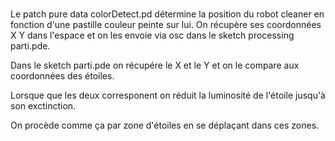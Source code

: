 # 

Le patch pure data colorDetect.pd détermine la position du robot cleaner en fonction d'une pastille couleur peinte sur lui.
On récupère ses coordonnées X Y dans l'espace et on les envoie via osc dans le sketch processing parti.pde.

Dans le sketch parti.pde on récupére le X et le Y et on le compare aux coordonnées des étoiles.

Lorsque que les deux corresponent on réduit la luminosité de l'étoile jusqu'à son exctinction.

On procède comme ça par zone d'étoiles en se déplaçant dans ces zones.
